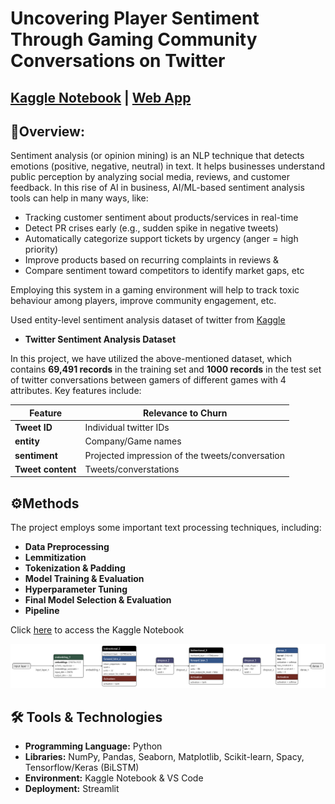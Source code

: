# Uncovering Player Sentiment Through Gaming Community Conversations on Twitter
[Kaggle Notebook](https://www.kaggle.com/code/rothindrohait/sentiment-analysis-bilstm) | [Web App](https://da-sentiment-analysis.streamlit.app/)
---
## 📌Overview:

Sentiment analysis (or opinion mining) is an NLP technique that detects emotions (positive, negative, neutral) in text. It helps businesses understand public perception by analyzing social media, reviews, and customer feedback.
In this rise of AI in business, AI/ML-based sentiment analysis tools can help in many ways, like:

- Tracking customer sentiment about products/services in real-time
- Detect PR crises early (e.g., sudden spike in negative tweets)
- Automatically categorize support tickets by urgency (anger = high priority)
- Improve products based on recurring complaints in reviews &
- Compare sentiment toward competitors to identify market gaps, etc
  
Employing this system in a gaming environment will help to track toxic behaviour among players, improve community engagement, etc.

Used entity-level sentiment analysis dataset of twitter from [Kaggle](https://www.kaggle.com/datasets/jp797498e/twitter-entity-sentiment-analysis/data)

- __Twitter Sentiment Analysis Dataset__


In this project, we have utilized the above-mentioned dataset, which contains **69,491 records** in the training set and **1000 records** in the test set of twitter conversations between gamers of different games with 4 attributes. Key features include:

| Feature              | Relevance to Churn                                  |
|----------------------|-----------------------------------------------------|
| **Tweet ID**         | Individual twitter IDs                              |
| **entity**           | Company/Game names                                          |
| **sentiment**        | Projected impression of the tweets/conversation     |
| **Tweet content**    | Tweets/converstations                               |


## ⚙️Methods
The project employs some important text processing techniques, including:

- __Data Preprocessing__
- __Lemmitization__
- __Tokenization & Padding__
- __Model Training & Evaluation__
- __Hyperparameter Tuning__
- __Final Model Selection & Evaluation__
- __Pipeline__

Click [here](https://www.kaggle.com/code/rothindrohait/sentiment-analysis-bilstm) to access the Kaggle Notebook


![Model Architecture](bilstm_model.h5.png)


## 🛠️ Tools & Technologies
- __Programming Language:__ Python
- __Libraries:__ NumPy, Pandas, Seaborn, Matplotlib, Scikit-learn, Spacy, Tensorflow/Keras (BiLSTM)
- __Environment:__ Kaggle Notebook & VS Code
- __Deployment:__ Streamlit
